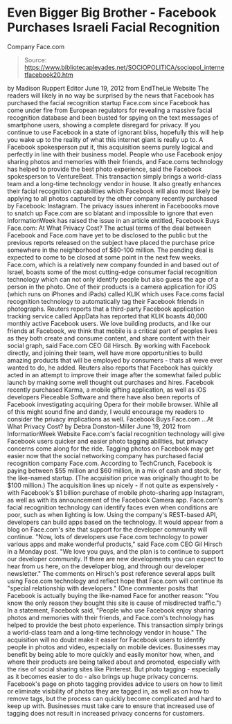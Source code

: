 # Even Bigger Big Brother - Facebook Purchases Israeli Facial Recognition 
Company Face.com

> Source: https://www.bibliotecapleyades.net/SOCIOPOLITICA/sociopol_internetfacebook20.htm

by Madison Ruppert
Editor
June 19, 2012
from
EndTheLie Website
The readers will likely in no way be surprised
by the news that
Facebook has purchased the facial
recognition startup
Face.com since Facebook has come under fire from
European regulators for revealing a massive facial recognition database and
been busted for spying on the text messages of smartphone users, showing a
complete disregard for privacy.
If you continue to use Facebook in a state of ignorant bliss, hopefully this
will help you wake up to the reality of what this internet giant is really
up to.
A Facebook spokesperson put it, this acquisition seems purely logical and
perfectly in line with their business model.
People who use Facebook enjoy sharing
photos and memories with their friends, and Face.coms technology has
helped to provide the best photo experience, said the Facebook
spokesperson to VentureBeat.
This transaction simply brings a
world-class team and a long-time technology vendor in house.
It also greatly enhances their facial
recognition capabilities which Facebook will also most likely be applying to
all photos captured by the other company recently purchased by Facebook:
Instagram.
The privacy issues inherent in Faceboooks move to snatch up Face.com are so
blatant and impossible to ignore that even InformationWeek has raised the
issue in an article entitled, Facebook
Buys Face.com: At What Privacy Cost?
The actual terms of the deal between Facebook and Face.com have yet to be
disclosed to the public but the previous reports released on the subject
have placed the purchase price somewhere in the neighborhood of $80-100
million.
The pending deal is expected to come to be closed at some point in the next
few weeks.
Face.com, which is a relatively new company founded in and based out of
Israel, boasts some of the most cutting-edge consumer facial recognition
technology which can not only identify people but also guess the age of a
person in the photo.
One of their products is a camera application for iOS (which runs on iPhones
and iPads) called KLIK which uses Face.coms facial recognition technology
to automatically tag their Facebook friends in photographs.
Reuters reports that a third-party Facebook application tracking service
called AppData has reported that KLIK boasts 40,000 monthly active Facebook
users.
We love building products, and like our
friends at Facebook, we think that mobile is a critical part of peoples
lives as they both create and consume content, and share content with
their social graph, said Face.com CEO Gil Hirsch.
By working with Facebook directly, and joining their team, well have
more opportunities to build amazing products that will be employed by
consumers - thats all weve ever wanted to do, he added.
Reuters also reports that Facebook has quickly
acted in an attempt to improve their image after the somewhat failed public
launch by making some well thought out purchases and hires.
Facebook recently purchased Karma, a mobile gifting application, as well
as iOS developers Pieceable Software and there have also been reports of
Facebook investigating acquiring Opera for their mobile browser.
While all of this might sound fine and dandy, I would encourage my readers
to consider the privacy implications as well.
Facebook Buys Face.com
...At
What Privacy Cost?
by Debra Donston-Miller
June 19, 2012
from
InformationWeek Website
Face.com's facial recognition technology will
give
Facebook users
quicker and easier photo tagging abilities, but privacy concerns come along
for the ride.
Tagging photos on Facebook may get easier now that the social networking
company has purchased facial recognition company
Face.com.
According to TechCrunch, Facebook is paying between $55 million and $60
million, in a mix of cash and stock, for the like-named startup. (The
acquisition price was originally thought to be $100 million.)
The acquisition lines up nicely - if not quite
as expensively - with Facebook's $1 billion purchase of mobile photo-sharing
app Instagram, as well as with its announcement of the Facebook Camera app.
Face.com's facial recognition technology can identify faces even when
conditions are poor, such as when lighting is low. Using the company's
REST-based API, developers can build apps based on the technology.
It would appear from a blog on Face.com's site that support for the
developer community will continue.
"Now, lots of developers use Face.com
technology to power various apps and make wonderful products," said
Face.com CEO Gil Hirsch in a Monday post.
"We love you guys, and the plan is to
continue to support our developer community. If there are new
developments you can expect to hear from us here, on the developer blog,
and through our developer newsletter."
The comments on Hirsch's post reference several
apps built using Face.com technology and reflect hope that Face.com will
continue its "special relationship with developers."
(One commenter posits that Facebook is actually
buying the like-named Face for another reason: "You know the only reason
they bought this site is cause of misdirected traffic.")
In a statement, Facebook said,
"People who use Facebook enjoy sharing
photos and memories with their friends, and Face.com's technology has
helped to provide the best photo experience. This transaction simply
brings a world-class team and a long-time technology vendor in house."
The acquisition will no doubt make it easier for
Facebook users to identify people in photos and video, especially on mobile
devices.
Businesses may benefit by being able to more
quickly and easily monitor how, when, and where their products are being
talked about and promoted, especially with the rise of social sharing sites
like Pinterest.
But photo tagging - especially as it becomes easier to do - also brings up
huge privacy concerns.
Facebook's page on photo tagging provides advice to
users on how to limit or eliminate visibility of photos they are tagged in,
as well as on how to remove tags, but the process can quickly become
complicated and hard to keep up with.
Businesses must take care to ensure that
increased use of tagging does not result in increased privacy concerns for
customers.
